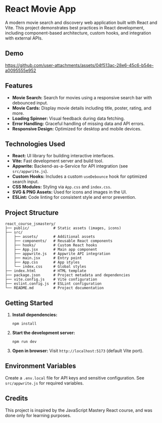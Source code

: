
# React Movie App

A modern movie search and discovery web application built with React and Vite. This project demonstrates best practices in React development, including component-based architecture, custom hooks, and integration with external APIs.

## Demo

https://github.com/user-attachments/assets/04f513ac-28e6-45c6-b54e-a0095555e952

## Features

- **Movie Search:** Search for movies using a responsive search bar with debounced input.
- **Movie Cards:** Display movie details including title, poster, rating, and more.
- **Loading Spinner:** Visual feedback during data fetching.
- **Error Handling:** Graceful handling of missing data and API errors.
- **Responsive Design:** Optimized for desktop and mobile devices.

## Technologies Used

- **React:** UI library for building interactive interfaces.
- **Vite:** Fast development server and build tool.
- **Appwrite:** Backend-as-a-Service for API integration (see `src/appwrite.js`).
- **Custom Hooks:** Includes a custom `useDebounce` hook for optimized search input.
- **CSS Modules:** Styling via `App.css` and `index.css`.
- **SVG & PNG Assets:** Used for icons and images in the UI.
- **ESLint:** Code linting for consistent style and error prevention.

## Project Structure

```
react_course_jsmastery/
├── public/           # Static assets (images, icons)
├── src/
│   ├── assets/       # Additional assets
│   ├── components/   # Reusable React components
│   ├── hooks/        # Custom React hooks
│   ├── App.jsx       # Main app component
│   ├── appwrite.js   # Appwrite API integration
│   ├── main.jsx      # Entry point
│   ├── App.css       # App styles
│   └── index.css     # Global styles
├── index.html        # HTML template
├── package.json      # Project metadata and dependencies
├── vite.config.js    # Vite configuration
├── eslint.config.js  # ESLint configuration
└── README.md         # Project documentation
```

## Getting Started

1. **Install dependencies:**
	```fish
	npm install
	```
2. **Start the development server:**
	```fish
	npm run dev
	```
3. **Open in browser:**
	Visit `http://localhost:5173` (default Vite port).

## Environment Variables

Create a `.env.local` file for API keys and sensitive configuration. See `src/appwrite.js` for required variables.

## Credits

This project is inspired by the JavaScript Mastery React course, and was done only for learning purposes.
